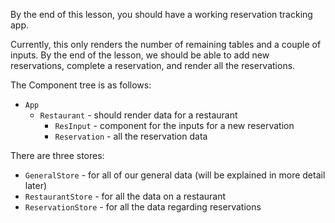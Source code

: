 
By the end of this lesson, you should have a working reservation tracking app.

  

Currently, this only renders the number of remaining tables and a couple of inputs. By the end of the lesson, we should be able to add new reservations, complete a reservation, and render all the reservations.

  

The Component tree is as follows:

-   `App`
    -   `Restaurant` - should render data for a restaurant
        -   `ResInput` - component for the inputs for a new reservation
        -   `Reservation` - all the reservation data

  

There are three stores:

-   `GeneralStore` - for all of our general data (will be explained in more detail later)
-   `RestaurantStore` - for all the data on a restaurant
-   `ReservationStore` - for all the data regarding reservations